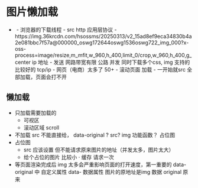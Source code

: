 # 图片懒加载

- <img src=""/> 
  - 浏览器的下载线程
  - src  http 应用层协议
  - https://img.36krcdn.com/hsossms/20250313/v2_15ad8ef9eca34830b4a2e081bbc7f57a@000000_oswg172644oswg1536oswg722_img_000?x-oss-process=image/resize,m_mfit,w_960,h_400,limit_0/crop,w_960,h_400,g_center
    ip 地址
  - 发送 网路带宽有限 公路 
    并发 同时下载多个css, img 支持的比较好的 
    tcp/ip 
  - 网页（电商）太多了 50+ 
  - 滚动页面 加载
  - 一开始就src 全部加载，页面会打不开 
## 懒加载
  - 只加载需要加载的 
    - 可视区 
    - 滚动区域 scroll 
  - 不加载
    src 不能直接给， data-original ?
    src? img 功能函数？ 占位图
  - 占位图
    - src 应该设置  但不能请求原来图片的地址（并发太多，图片太大）
    - 给个占位的图片 比较小 ·
      缓存 请求一次 
- 等页面渲染完成后
  img 太多会严重影响页面的打开速度，第一重要的 
  data-original 中
  自定义属性 data- 数据属性
  图片的原地址是img 数据
  original 原来 